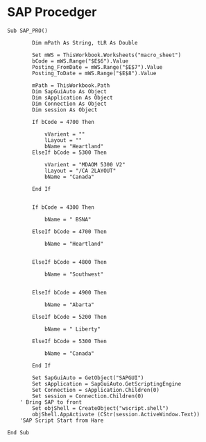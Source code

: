 # SAP Procedger 
	Sub SAP_PRO()
	
			Dim mPath As String, tLR As Double

			Set mWS = ThisWorkbook.Worksheets("macro_sheet")
			bCode = mWS.Range("$E$6").Value
			Posting_FromDate = mWS.Range("$E$7").Value
			Posting_ToDate = mWS.Range("$E$8").Value

			mPath = ThisWorkbook.Path
			Dim SapGuiAuto As Object
			Dim sApplication As Object
			Dim Connection As Object
			Dim session As Object

			If bCode = 4700 Then

				vVarient = ""
				lLayout = ""
				bName = "Heartland"
			ElseIf bCode = 5300 Then

				vVarient = "MDAOM 5300 V2"
				lLayout = "/CA 2LAYOUT"
				bName = "Canada"

			End If


			If bCode = 4300 Then

				bName = " BSNA"

			ElseIf bCode = 4700 Then

				bName = "Heartland"


			ElseIf bCode = 4800 Then

				bName = "Southwest"


			ElseIf bCode = 4900 Then

				bName = "Abarta"

			ElseIf bCode = 5200 Then

				bName = " Liberty"

			ElseIf bCode = 5300 Then

				bName = "Canada"

			End If

			Set SapGuiAuto = GetObject("SAPGUI")
			Set sApplication = SapGuiAuto.GetScriptingEngine
			Set Connection = sApplication.Children(0)
			Set session = Connection.Children(0)	
		' Bring SAP to front
			Set objShell = CreateObject("wscript.shell")
			objShell.AppActivate (CStr(session.ActiveWindow.Text))
		'SAP Script Start from Hare
	
	End Sub
